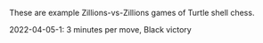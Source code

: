 These are example Zillions-vs-Zillions games of Turtle shell chess.

2022-04-05-1: 3 minutes per move, Black victory
